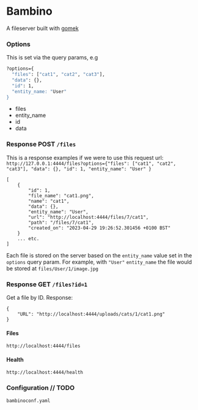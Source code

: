 # Bambino
A fileserver built with [gomek](https://github.com/joegasewicz/gomek)


### Options
This is set via the query params, e.g
```bash
?options={
  "files": ["cat1", "cat2", "cat3"],
  "data": {}, 
  "id": 1, 
  "entity_name: "User"
}
```
- files
- entity_name
- id
- data

### Response POST `/files`
This is a response examples if we were to use this request url:
`http://127.0.0.1:4444/files?options={"files": ["cat1", "cat2", "cat3"], "data": {}, "id": 1, "entity_name": "User" }`
```
[
    {
        "id": 1,
        "file_name": "cat1.png",
        "name": "cat1",
        "data": {},
        "entity_name": "User",
        "url": "http://localhost:4444/files/7/cat1",
        "path": "/files/7/cat1",
        "created_on": "2023-04-29 19:26:52.301456 +0100 BST"
    }
    ... etc.
]
```
Each file is stored on the server based on the `entity_name` value set in the `options` query param.
For example, with `"User"` `entity_name` the file would be stored at `files/User/1/image.jpg`

### Response GET `/files?id=1`
Get a file by ID. Response:

``` 
{
    "URL": "http://localhost:4444/uploads/cats/1/cat1.png"
}
```


#### Files
`http://localhost:4444/files`

#### Health
`http://localhost:4444/health`

### Configuration // TODO
`bambinoconf.yaml`